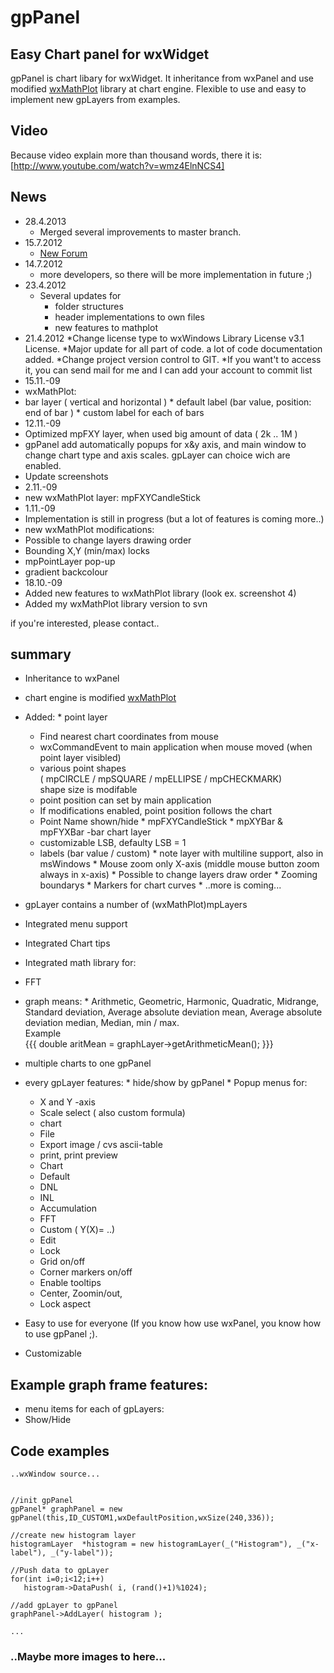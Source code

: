 # gpPanel

## Easy Chart panel for wxWidget
gpPanel is chart libary for wxWidget.
It inheritance from wxPanel and use modified [wxMathPlot](http://wxmathplot.sourceforge.net/) library 
at chart engine. Flexible to use and easy to implement new gpLayers from examples.

## Video
Because video explain more than thousand words, there it is:
[http://www.youtube.com/watch?v=wmz4ElnNCS4]

## News
 * 28.4.2013
   * Merged several improvements to master branch.
 * 15.7.2012
   * [New Forum](https://groups.google.com/forum/#!forum/gppanel)
 * 14.7.2012
   * more developers, so there will be more implementation in future ;)
 * 23.4.2012
   * Several updates for 
     * folder structures
     * header implementations to own files
     * new features to mathplot
 * 21.4.2012
   *Change license type to wxWindows Library License v3.1 License.
   *Major update for all part of code. a lot of code documentation added.
   *Change project version control to GIT.
     *If you want't to access it, you can send mail for me and I can add your account to commit list
 * 15.11.-09
  * wxMathPlot: 
   * bar layer ( vertical and horizontal )
    * default label (bar value, position: end of bar )
    * custom label for each of bars
 * 12.11.-09
  * Optimized mpFXY layer, when used big amount of data ( 2k .. 1M )
  * gpPanel add automatically popups for x&y axis, and main window to change chart type and axis scales. gpLayer can choice wich are enabled.
  * Update screenshots
 * 2.11.-09
  * new wxMathPlot layer: mpFXYCandleStick
 * 1.11.-09
  * Implementation is still in progress (but a lot of features is coming more..)
  * new wxMathPlot modifications:
   * Possible to change layers drawing order
   * Bounding X,Y (min/max) locks
   * mpPointLayer pop-up
   * gradient backcolour
 * 18.10.-09
  * Added new features to wxMathPlot library (look ex. screenshot 4)
  * Added my wxMathPlot library version to svn

if you're interested, please contact..


## summary
  * Inheritance to wxPanel
  * chart engine is modified [wxMathPlot](http://wxmathplot.sourceforge.net/) 
   * Added:
    * point layer
     * Find nearest chart coordinates from mouse
     * wxCommandEvent to main application when mouse moved (when point layer visibled)
     * various point shapes <br>( mpCIRCLE / mpSQUARE / mpELLIPSE / mpCHECKMARK)<br>shape size is modifable
     * point position can set by main application
     * If modifications enabled, point position follows the chart
     * Point Name shown/hide
    * mpFXYCandleStick
    * mpXYBar & mpFYXBar -bar chart layer
     * customizable LSB, defaulty LSB = 1
     * labels (bar value / custom)
    * note layer with multiline support, also in msWindows
    * Mouse zoom only X-axis (middle mouse button zoom always in x-axis)
    * Possible to change layers draw order
    * Zooming boundarys
    * Markers for chart curves
    * ..more is coming...
  * gpLayer contains a number of (wxMathPlot)mpLayers
  * Integrated menu support
  * Integrated Chart tips
  * Integrated math library for:
   * FFT
   * graph means:
    * Arithmetic, Geometric, Harmonic, Quadratic, Midrange, Standard deviation, Average absolute deviation mean, Average absolute deviation median, Median, min / max. <br>Example<br>
    {{{ double aritMean = graphLayer->getArithmeticMean(); }}}
  * multiple charts to one gpPanel
   * every gpLayer features:
    * hide/show by gpPanel
    * Popup menus for:
     * X and Y -axis
      * Scale select ( also custom formula)
     * chart
      * File
       * Export image / cvs ascii-table
       * print, print preview
      * Chart
       * Default 
       * DNL
       * INL
       * Accumulation
       * FFT
       * Custom ( Y(X)= ..)
      * Edit
       * Lock
       * Grid on/off
       * Corner markers on/off
       * Enable tooltips
       * Center, Zoomin/out, 
       * Lock aspect

  * Easy to use for everyone (If you know how use wxPanel, you know how to use gpPanel ;).
  * Customizable


## Example graph frame features:
  * menu items for each of gpLayers:
   * Show/Hide

## Code examples
```
..wxWindow source...


//init gpPanel
gpPanel* graphPanel = new gpPanel(this,ID_CUSTOM1,wxDefaultPosition,wxSize(240,336));

//create new histogram layer
histogramLayer  *histogram = new histogramLayer(_("Histogram"), _("x-label"), _("y-label"));

//Push data to gpLayer
for(int i=0;i<12;i++)
   histogram->DataPush( i, (rand()+1)%1024);

//add gpLayer to gpPanel
graphPanel->AddLayer( histogram );

...
```

### ..Maybe more images to here...

